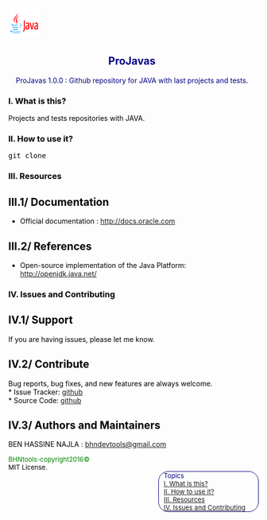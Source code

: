 <html>
<head>
  <meta charset="utf-8" />
  <title>ProJavas</title>
  <script type="text/javascript" src="http://code.jquery.com/jquery-latest.min.js"></script>
</head>
<body>
    <header>
        <section style="color:blue;float:left;padding-right:20px;">
         <img src="imgs/logoJava.png" style="width:65px;height:65px;">
         </section>
        <section style="color:navy;float:left;padding-left:15px;">
        <h1>ProJavas</h1>
        <citation>
        ProJavas 1.0.0 : Github repository for JAVA with last projects and tests.</citation>
        </section>
    </header>
<article>
<section id="content"style="color:black;float:left;">

<h1 id='idtitle1'>I. What is this?</h1>
<p>Projects and tests repositories with JAVA.</p>
<h1 id='idtitle2'>II. How to use it?</h1>
<p><pre>git clone</pre></p>

<h1 id='idtitle3'>III. Resources</h1>
<h2>III.1/ Documentation</h2>
<ul>
<li>Official documentation : <a href="http://docs.oracle.com">http://docs.oracle.com</a></li>
</ul>
<h2>III.2/ References</h2>
<ul>
<li>Open-source implementation of the Java Platform: <a href="http://openjdk.java.net/">http://openjdk.java.net/</a></li>
</ul>
<h1 id='idtitle4'>IV. Issues and Contributing</h1> 
<h2>IV.1/ Support</h2>
<p>
If you are having issues, please let me know.
</p>
<h2>IV.2/ Contribute</h2>
<p>Bug reports, bug fixes, and new features are always welcome.<br>
* Issue Tracker: <a href="https://github.com/NajlaBH/ProJavas/issues">github</a><br>
* Source Code: <a href="https://github.com/NajlaBH/ProJavas/pulls">github</a></p>
<h2 id='idtitleE'>IV.3/ Authors and Maintainers</h2>
<p>BEN HASSINE NAJLA : <a href="MAILTO:bhndevtools@gmail.com?Subject=DockerBIum">bhndevtools@gmail.com</a></p>
<section style="font: bold;color:green;align:center;font-size:small;">
<footer>
BHNtools-copyright2016©
<br>
<span style="color:black;">MIT License.</span>
</footer>
</section>
</section>
</article>
<aside style='float:right; font:bold; color:navy; align:center; font-size:small; border: 1.5px solid; border-radius:20px; width:200px;'>
 <div style='font:bold;width:250px;padding-left:5px; padding-right:5px; margin-left:5px;'>Topics<br>
<a href=#idtitle1>I. What is this?</a>
<br>
<a href=#idtitle2>II. How to use it?</a>
<br>
<a href=#idtitle3>III. Resources</a>
<br>
<a href=#idtitle4>IV. Issues and Contributing</a>
</div>
</aside>
</body>
</html>